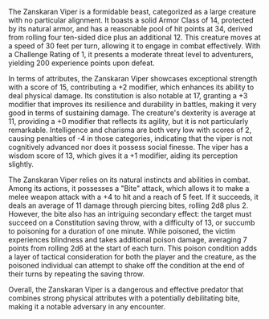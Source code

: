The Zanskaran Viper is a formidable beast, categorized as a large creature with no particular alignment. It boasts a solid Armor Class of 14, protected by its natural armor, and has a reasonable pool of hit points at 34, derived from rolling four ten-sided dice plus an additional 12. This creature moves at a speed of 30 feet per turn, allowing it to engage in combat effectively. With a Challenge Rating of 1, it presents a moderate threat level to adventurers, yielding 200 experience points upon defeat.

In terms of attributes, the Zanskaran Viper showcases exceptional strength with a score of 15, contributing a +2 modifier, which enhances its ability to deal physical damage. Its constitution is also notable at 17, granting a +3 modifier that improves its resilience and durability in battles, making it very good in terms of sustaining damage. The creature's dexterity is average at 11, providing a +0 modifier that reflects its agility, but it is not particularly remarkable. Intelligence and charisma are both very low with scores of 2, causing penalties of -4 in those categories, indicating that the viper is not cognitively advanced nor does it possess social finesse. The viper has a wisdom score of 13, which gives it a +1 modifier, aiding its perception slightly.

The Zanskaran Viper relies on its natural instincts and abilities in combat. Among its actions, it possesses a "Bite" attack, which allows it to make a melee weapon attack with a +4 to hit and a reach of 5 feet. If it succeeds, it deals an average of 11 damage through piercing bites, rolling 2d8 plus 2. However, the bite also has an intriguing secondary effect: the target must succeed on a Constitution saving throw, with a difficulty of 13, or succumb to poisoning for a duration of one minute. While poisoned, the victim experiences blindness and takes additional poison damage, averaging 7 points from rolling 2d6 at the start of each turn. This poison condition adds a layer of tactical consideration for both the player and the creature, as the poisoned individual can attempt to shake off the condition at the end of their turns by repeating the saving throw.

Overall, the Zanskaran Viper is a dangerous and effective predator that combines strong physical attributes with a potentially debilitating bite, making it a notable adversary in any encounter.